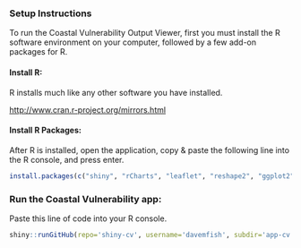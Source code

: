 
### Setup Instructions
To run the Coastal Vulnerability Output Viewer, first you must install the R software environment on your computer, followed by a few add-on packages for R. 



#### Install R:

R installs much like any other software you have installed.

http://www.cran.r-project.org/mirrors.html




#### Install R Packages: 


After R is installed, open the application, copy & paste the following line into the R console, and press enter.

```r
install.packages(c("shiny", "rCharts", "leaflet", "reshape2", "ggplot2")
```




### Run the Coastal Vulnerability app:


Paste this line of code into your R console.

```r
shiny::runGitHub(repo='shiny-cv', username='davemfish', subdir='app-cv')
```
